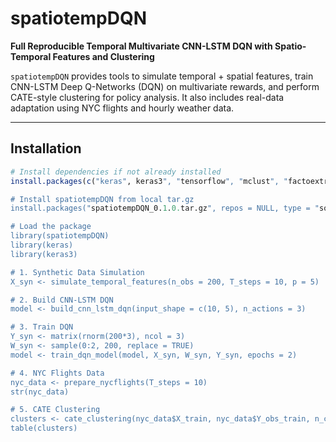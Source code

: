 # spatiotempDQN

**Full Reproducible Temporal Multivariate CNN-LSTM DQN with Spatio-Temporal Features and Clustering**

`spatiotempDQN` provides tools to simulate temporal + spatial features, train CNN-LSTM Deep Q-Networks (DQN) on multivariate rewards, and perform CATE-style clustering for policy analysis. It also includes real-data adaptation using NYC flights and hourly weather data.

---

## Installation

```r
# Install dependencies if not already installed
install.packages(c("keras", keras3", "tensorflow", "mclust", "factoextra", "cluster", "dplyr", "nycflights13", "nnet"))

# Install spatiotempDQN from local tar.gz
install.packages("spatiotempDQN_0.1.0.tar.gz", repos = NULL, type = "source")

# Load the package
library(spatiotempDQN)
library(keras)
library(keras3)

# 1. Synthetic Data Simulation
X_syn <- simulate_temporal_features(n_obs = 200, T_steps = 10, p = 5)

# 2. Build CNN-LSTM DQN
model <- build_cnn_lstm_dqn(input_shape = c(10, 5), n_actions = 3)

# 3. Train DQN
Y_syn <- matrix(rnorm(200*3), ncol = 3)
W_syn <- sample(0:2, 200, replace = TRUE)
model <- train_dqn_model(model, X_syn, W_syn, Y_syn, epochs = 2)

# 4. NYC Flights Data
nyc_data <- prepare_nycflights(T_steps = 10)
str(nyc_data)

# 5. CATE Clustering
clusters <- cate_clustering(nyc_data$X_train, nyc_data$Y_obs_train, n_clusters = 3)
table(clusters)

